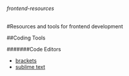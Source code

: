 ###### frontend-resources
#Resources and tools for frontend development

##Coding Tools

#######Code Editors

* [brackets](http://brackets.io/)
* [sublime text](http://www.sublimetext.com/)
